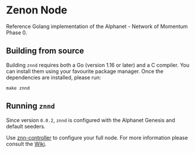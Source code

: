 # Zenon Node

Reference Golang implementation of the Alphanet - Network of Momentum Phase 0.

## Building from source

Building `znnd` requires both a Go (version 1.16 or later) and a C compiler. You can install them using your favourite package manager. Once the dependencies are installed, please run:

```shell
make znnd
```

## Running `znnd`

Since version `0.0.2`, `znnd` is configured with the Alphanet Genesis and default seeders.

Use [znn-controller](https://github.com/zenon-network/znn_controller_dart) to configure your full node. For more information please consult the [Wiki](https://github.com/zenon-network/znn-wiki).
